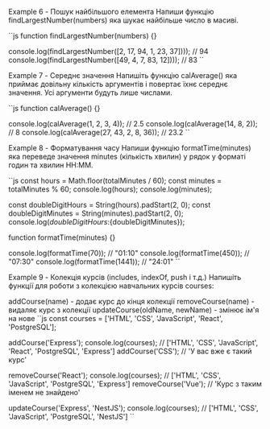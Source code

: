 <!-- Модуль 2. Заняття 4. Функції

Example 1 - Індекс маси тіла Напиши функцію calcBMI(weight, height) яка розраховує та повертає
індекс маси тіла. Для цього необхідно розділити вагу в кілограмах на квадрат висоти людини в метрах.

Індекс маси тіла необхідно округлити до однієї цифри після коми; -->

<!-- Example 2 - Найменше з чисел Напиши функцію min(a,b), яка повертає менше з чисел a та b.

js console.log(min(2, 5)); // 2 console.log(min(3, -1)); // -1 console.log(min(1, 1)); // 1

Example 3 - Площа прямокутника Напиши функцію getRectArea(dimensions) для обчислення площі
прямокутника зі сторонами, значення яких будуть передані до параметра dimensions у вигляді рядки.
Значення гарантовано розділені пробілом.

``js function getRectArea(dimensions) {}

console.log(getRectArea('8 11')); `` -->

<!-- Example 4 - Логування елементів Напиши функцію logItems(items), яка отримує масив та використовує
цикл for, який для кожного елемента масиву буде виводити в консоль повідомлення форматі <номер
елемента> - <значення елемента>. Нумерація елементів повинна починатися з 1.

Наприклад для першого елемента масиву ['Mango', 'Poly', 'Ajax'] з індексом 0 буде виведено 1 –
Mango, а для індексу 2 виведе 3 – Ajax.

``js function logItems(items) {}

logItems(['Mango', 'Poly', 'Ajax']); logItems(['🍎', '🍇', '🍑', '🍌', '🍋']); `` -->

<!-- Example 5 - Логування контактів Напиши функцію printContactsInfo(names, phones) яка виводить у
консоль ім'я та телефонний номер користувача. У параметри names та phones будуть передані рядки імен
та телефонних номерів, розділені комами. Порядковий номер імен та телефонів у рядках вказують на
відповідність. Кількість імен та телефонів гарантовано однакове.

``js function printContactsInfo(names, phones) {}

printContactsInfo( 'Jacob, William, Solomon, Artemis',
'89001234567,89001112233,890055566377,890055566300', ); `` -->

Example 6 - Пошук найбільшого елемента Напиши функцію findLargestNumber(numbers) яка шукає найбільше
число в масиві.

``js function findLargestNumber(numbers) {}

console.log(findLargestNumber([2, 17, 94, 1, 23, 37]))); // 94 console.log(findLargestNumber([49, 4,
7, 83, 12]))); // 83 ``

Example 7 - Середнє значення Напишіть функцію calAverage() яка приймає довільну кількість аргументів
і повертає їхнє середнє значення. Усі аргументи будуть лише числами.

``js function calAverage() {}

console.log(calAverage(1, 2, 3, 4)); // 2.5 console.log(calAverage(14, 8, 2)); // 8
console.log(calAverage(27, 43, 2, 8, 36)); // 23.2 ``

Example 8 - Форматування часу Напиши функцію formatTime(minutes) яка переведе значення minutes
(кількість хвилин) у рядок у форматі годин та хвилин HH:MM.

``js const hours = Math.floor(totalMinutes / 60); const minutes = totalMinutes % 60;
console.log(hours); console.log(minutes);

const doubleDigitHours = String(hours).padStart(2, 0); const doubleDigitMinutes =
String(minutes).padStart(2, 0); console.log(${doubleDigitHours}:${doubleDigitMinutes});

function formatTime(minutes) {}

console.log(formatTime(70)); // "01:10" console.log(formatTime(450)); // "07:30"
console.log(formatTime(1441)); // "24:01" ``

Example 9 - Колекція курсів (includes, indexOf, push і т.д.) Напишіть функції для роботи з колекцією
навчальних курсів courses:

addCourse(name) - додає курс до кінця колекції removeCourse(name) - видаляє курс з колекції
updateCourse(oldName, newName) - змінює ім'я на нове ``js const courses = ['HTML', 'CSS',
'JavaScript', 'React', 'PostgreSQL'];

addCourse('Express'); console.log(courses); // ['HTML', 'CSS', 'JavaScript', 'React', 'PostgreSQL',
'Express'] addCourse('CSS'); // 'У вас вже є такий курс'

removeCourse('React'); console.log(courses); // ['HTML', 'CSS', 'JavaScript', 'PostgreSQL',
'Express'] removeCourse('Vue'); // 'Курс з таким іменем не знайдено'

updateCourse('Express', 'NestJS'); console.log(courses); // ['HTML', 'CSS', 'JavaScript',
'PostgreSQL', 'NestJS'] ``

<!-- *

**
*
*
*
*///////////////////////////////////////////////////////////////////////////////////////////////////////////////////////////////////
*
*готові
*
*
*
*
* -->

<!-- /**
 * Task 1 - Індекс маси тіла.
 * Напиши функцію `calcBMI(weight, height)` яка розраховує та повертає
 * індекс маси тіла. Для цього необхідно розділити вагу в кілограмах на
 * квадрат висоти людини в метрах.
 *
 * Індекс маси тіла необхідно округлити до однієї цифри після коми
 */

// 1) Запитати ввести вагу і зріс - prompt
// 2) створити пусту функцію розрахунку індексу маси - function
// 3) задати функції параметри ваги і зросту - (weight, height)
// 4) розрахувати індекс маси. - Math.pow()
// 5) повернути результат - return
// 6) округлити результат до одніє цифри після коми toFixed(1)

const weight = prompt('Введіть вашу вагу в кг');
const height = prompt('Введіть ваш зріст в метрах');

const calcBMI = function(weightU, heightU) {
  const heightPow = Math.pow(heightU, 2);
  const result = weightU / heightPow;

  return result.toFixed(1)
}

/**
 * Створили окрему функцію яка на основі порахованого індекса маси тіла,
 * виводе в консоль, є надмірна вага чи нема
 * */
const validateBMI = function (bmi) {
  if (bmi <= 18.5) {
    console.log('недостатня маса')
  } else if (bmi <= 24.9) {
    console.log('норма')
  } else {
    console.log('надлишкова маса')
  }
}


const result = calcBMI(weight, height);
console.log(result);

validateBMI(result)


// console.log(calcBMI(80, 1.75))
// console.log(calcBMI(70, 1.85))
// console.log(calcBMI(100, 1.55))
// console.log(calcBMI(90, 1.8))


/**
 * Task 9 - Колекція курсів.
 * Напишіть функції для роботи з колекцією навчальних курсів `courses`:
 * ['HTML', 'CSS', 'JavaScript', 'React', 'PostgreSQL'];
 *
 * - `addCourse(name)` - додає курс до кінця колекції
 * - `removeCourse(name)` - видаляє курс з колекції
 * - `updateCourse(oldName, newName)` - змінює ім'я на нове
 */

// 1) Додаємо курс до колекції `addCourse`
//   1.1 створити функцію додавання курсу - function
//   1.2 оголосити параметр функції, який прийматиме значення аргумента для додавання
//   1.3 додамо курс до колекції - push
//   1.4 Повернемо оновлену колекцію - return

// 2) Видалити курс із колекції `removeCourse`
//   2.1 створити функцію видалення курсу
//   2.2 оголосити параметр функції, який прийматеме значення аргумента для видалення
//   2.3 Перевірити чи є курс у колекції - indexOf
//   2.4 Якщо є, видаляємо - splice
//   2.5 Повертаємо із функції елемент який був видалений

// 3) Оновлення курса `updateCourse`
//   1. Створюємо функцію оновлення курсу, старе імʼя замінюємо новим
//   2. Даємо два параметра: старе імя, нове імя(oldName, newName)
//   3. Перевірити чи є курс у колекції - indexOf
//   4. Якщо є, записуємо нове значення по індексу

const courses = ['HTML', 'CSS', 'JavaScript', 'React', 'PostgreSQL'];

/** Щоб додати інтерактивности, запитуємо користувача ввести дані - prompt */
const courseName = prompt('Введіть назву курсу');
const newName = prompt('Введіть нове імʼя');

const addCourse = function(newCourse) {

  if (courses.includes(newCourse)) {
    console.log('Такий курс вже є');
    return // ранній вихід із функції
  }

  courses.push(newCourse);
  return courses; // Памʼятайте, що змінна courses це посилання на масив!
}

const removeCourse = function (courseName) {

  const index = courses.indexOf(courseName);

  if (index === -1) {
    console.log('такого курсу нема')
    return
  }

  const deletedCourses = courses.splice(index, 1);
  return deletedCourses
}

const updateCourse = function (oldName, newName) {
  const index = courses.indexOf(oldName);

  if (index === -1) {
    console.log('такого курсу нема')
    return
  }

  courses[index] = newName
}


/** checkCourseName - функція в яку ми винесли перевірку елемнту в масиві. */
const checkCourseName = function (value) {
  const index = courses.indexOf(value);

  if (index === -1) {
    console.log('такого курсу нема')
    return false
  } else {
    console.log('Такий курс вже є');
    return true
  }
}


/** Дублюю ті самі функції, але тепер з викристанням винесеної перевірки в окрему функцію */
// const addCourse = function(newCourse) {

//   if (checkCourseName(newCourse)) return

//   courses.push(newCourse);
//   return courses;
// }

// const removeCourse = function (courseName) {

//   if (!checkCourseName(courseName)) return

//   const deletedCourses = courses.splice(index, 1);
//   return deletedCourses
// }

// const updateCourse = function (oldName, newName) {
//   if (!checkCourseName(oldName)) return
//   courses[index] = newName
// } -->

